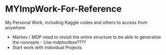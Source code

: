 # MYImpWork-For-Reference
My Personal Work, including Kaggle codes and others to access from anywhere

- Markov / MDP need to revisit the entire structure to be able to generalize the concepts - Use mdptoolbox????
- Start work with individual Projects
